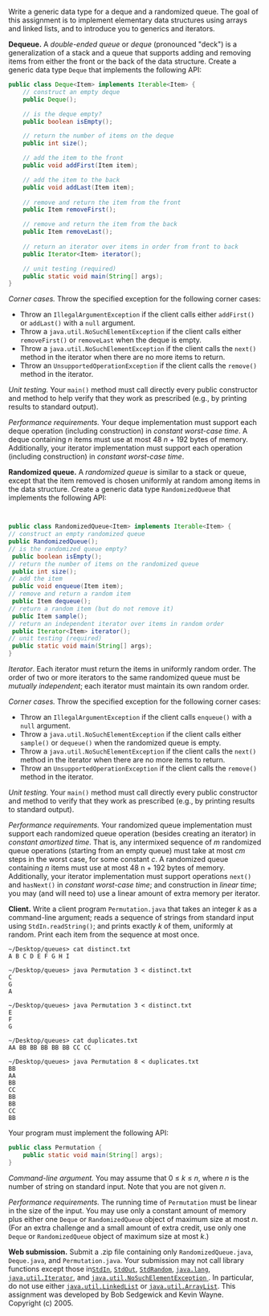 Write a generic data type for a deque and a randomized queue. The goal of this assignment is to implement elementary data structures using arrays and linked lists, and to introduce you to generics and iterators.

**Dequeue.** A _double-ended queue_ or _deque_ (pronounced "deck") is a generalization of a stack and a queue that supports adding and removing items from either the front or the back of the data structure. Create a generic data type `Deque` that implements the following API:

```java
public class Deque<Item> implements Iterable<Item> { 
    // construct an empty deque 
    public Deque(); 

    // is the deque empty? 
    public boolean isEmpty(); 

    // return the number of items on the deque 
    public int size(); 

    // add the item to the front 
    public void addFirst(Item item); 

    // add the item to the back 
    public void addLast(Item item); 
    
    // remove and return the item from the front 
    public Item removeFirst(); 

    // remove and return the item from the back 
    public Item removeLast(); 
    
    // return an iterator over items in order from front to back 
    public Iterator<Item> iterator(); 

    // unit testing (required) 
    public static void main(String[] args); 
}
```

_Corner cases._ Throw the specified exception for the following corner cases:

* Throw an `IllegalArgumentException` if the client calls either `addFirst()` or `addLast()` with a `null` argument.
* Throw a `java.util.NoSuchElementException` if the client calls either `removeFirst()` or `removeLast` when the deque is empty.
* Throw a `java.util.NoSuchElementException` if the client calls the `next()` method in the iterator when there are no more items to return.
* Throw an `UnsupportedOperationException` if the client calls the `remove()` method in the iterator.

_Unit testing._ Your `main()` method must call directly every public constructor and method to help verify that they work as prescribed (e.g., by printing results to standard output).

_Performance requirements._ Your deque implementation must support each deque operation (including construction) in _constant worst-case time_. A deque containing _n_ items must use at most 48 _n_ + 192 bytes of memory. Additionally, your iterator implementation must support each operation (including construction) in _constant worst-case time_.

**Randomized queue.** A _randomized queue_ is similar to a stack or queue, except that the item removed is chosen uniformly at random among items in the data structure. Create a generic data type `RandomizedQueue` that implements the following API:
```java


public class RandomizedQueue<Item> implements Iterable<Item> { 
// construct an empty randomized queue 
public RandomizedQueue(); 
// is the randomized queue empty? 
 public boolean isEmpty(); 
// return the number of items on the randomized queue 
 public int size(); 
// add the item 
 public void enqueue(Item item); 
// remove and return a random item 
 public Item dequeue(); 
// return a random item (but do not remove it) 
 public Item sample(); 
// return an independent iterator over items in random order 
 public Iterator<Item> iterator(); 
// unit testing (required) 
 public static void main(String[] args);
}
```


_Iterator_.  Each iterator must return the items in uniformly random order. The order of two or more iterators to the same randomized queue must be _mutually independent_; each iterator must maintain its own random order.

_Corner cases._ Throw the specified exception for the following corner cases:

* Throw an `IllegalArgumentException` if the client calls `enqueue()` with a `null` argument.
* Throw a `java.util.NoSuchElementException` if the client calls either `sample()` or `dequeue()` when the randomized queue is empty.
* Throw a `java.util.NoSuchElementException` if the client calls the `next()` method in the iterator when there are no more items to return.
* Throw an `UnsupportedOperationException` if the client calls the `remove()` method in the iterator.

_Unit testing._ Your `main()` method must call directly every public constructor and method to verify that they work as prescribed (e.g., by printing results to standard output).

_Performance requirements._ Your randomized queue implementation must support each randomized queue operation (besides creating an iterator) in _constant amortized time_. That is, any intermixed sequence of _m_ randomized queue operations (starting from an empty queue) must take at most _cm_ steps in the worst case, for some constant _c_. A randomized queue containing _n_ items must use at most 48 n + 192 bytes of memory. Additionally, your iterator implementation must support operations `next()` and `hasNext()` in _constant worst-case time_; and construction in _linear time_; you may (and will need to) use a linear amount of extra memory per iterator.

**Client.** Write a client program `Permutation.java` that takes an integer _k_ as a command-line argument; reads a sequence of strings from standard input using `StdIn.readString()`; and prints exactly _k_ of them, uniformly at random. Print each item from the sequence at most once.

```text
~/Desktop/queues> cat distinct.txt 
A B C D E F G H I

~/Desktop/queues> java Permutation 3 < distinct.txt
C
G
A

~/Desktop/queues> java Permutation 3 < distinct.txt
E
F
G
```

```text
~/Desktop/queues> cat duplicates.txt
AA BB BB BB BB BB CC CC

~/Desktop/queues> java Permutation 8 < duplicates.txt
BB
AA
BB
CC
BB
BB
CC
BB
```


Your program must implement the following API:
```java
public class Permutation {
    public static void main(String[] args);
}
```


_Command-line argument._ You may assume that 0 ≤ _k_ ≤ _n_, where _n_ is the number of string on standard input. Note that you are not given _n_.

_Performance requirements._ The running time of `Permutation` must be linear in the size of the input. You may use only a constant amount of memory plus either one `Deque` or `RandomizedQueue` object of maximum size at most _n_. (For an extra challenge and a small amount of extra credit, use only one `Deque` or `RandomizedQueue` object of maximum size at most _k_.)

**Web submission.** Submit a .zip file containing only `RandomizedQueue.java`, `Deque.java`, and `Permutation.java`. Your submission may not call library functions except those in[`StdIn`](https://algs4.cs.princeton.edu/code/javadoc/edu/princeton/cs/algs4/StdIn.html), [`StdOut`](https://algs4.cs.princeton.edu/code/javadoc/edu/princeton/cs/algs4/StdOut.html), [`StdRandom`](https://algs4.cs.princeton.edu/code/javadoc/edu/princeton/cs/algs4/StdRandom.html), [`java.lang`](http://docs.oracle.com/javase/8/docs/api/java/lang/package-summary.html), [`java.util.Iterator`](http://docs.oracle.com/javase/8/docs/api/java/util/Iterator.html), and [`java.util.NoSuchElementException` ](http://docs.oracle.com/javase/8/docs/api/java/util/NoSuchElementException.html). In particular, do not use either [`java.util.LinkedList`](http://docs.oracle.com/javase/8/docs/api/java/util/LinkedList.html) or [`java.util.ArrayList`](http://docs.oracle.com/javase/8/docs/api/java/util/ArrayList.html). This assignment was developed by Bob Sedgewick and Kevin Wayne.   
Copyright (c) 2005\.